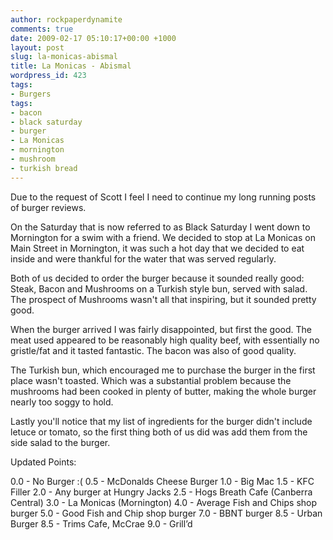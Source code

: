 ```yaml
---
author: rockpaperdynamite
comments: true
date: 2009-02-17 05:10:17+00:00 +1000
layout: post
slug: la-monicas-abismal
title: La Monicas - Abismal
wordpress_id: 423
tags:
- Burgers
tags:
- bacon
- black saturday
- burger
- La Monicas
- mornington
- mushroom
- turkish bread
---
```


Due to the request of Scott I feel I need to continue my long running posts of burger reviews.

On the Saturday that is now referred to as Black Saturday I went down to Mornington for a swim with a friend. We decided to stop at La Monicas on Main Street in Mornington, it was such a hot day that we decided to eat inside and were thankful for the water that was served regularly.

Both of us decided to order the burger because it sounded really good: Steak, Bacon and Mushrooms on a Turkish style bun, served with salad. The prospect of Mushrooms wasn't all that inspiring, but it sounded pretty good.

When the burger arrived I was fairly disappointed, but first the good. The meat used appeared to be reasonably high quality beef, with essentially no gristle/fat and it tasted fantastic. The bacon was also of good quality.

The Turkish bun, which encouraged me to purchase the burger in the first place wasn't toasted. Which was a substantial problem because the mushrooms had been cooked in plenty of butter, making the whole burger nearly too soggy to hold.

Lastly you'll notice that my list of ingredients for the burger didn't include letuce or tomato, so the first thing both of us did was add them from the side salad to the burger.

Updated Points:

0.0 - No Burger :(
0.5 - McDonalds Cheese Burger
1.0 - Big Mac
1.5 - KFC Filler
2.0 - Any burger at Hungry Jacks
2.5 - Hogs Breath Cafe (Canberra Central)
3.0 - La Monicas (Mornington)
4.0 - Average Fish and Chips shop burger
5.0 - Good Fish and Chip shop burger
7.0 - BBNT burger
8.5 - Urban Burger
8.5 - Trims  Cafe, McCrae
9.0 - Grill’d
